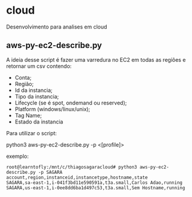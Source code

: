 # cloud
Desenvolvimento para analises em cloud

## aws-py-ec2-describe.py

A ideia desse script é fazer uma varredura no EC2 em todas as regiões e retornar um csv contendo:
- Conta;
- Região;
- Id da instancia;
- Tipo da instancia;
- Lifecycle (se é spot, ondemand ou reserved);
- Platform (windows/linux/unix);
- Tag Name;
- Estado da instancia

Para utilizar o script:

python3 aws-py-ec2-describe.py -p <[profile]>
  
exemplo:
```
root@learntofly:/mnt/c/thiagosagaracloud# python3 aws-py-ec2-describe.py -p SAGARA
account,region,instanceid,instancetype,hostname,state
SAGARA,sa-east-1,i-041f3bd11e590591a,t3a.small,Carlos Adao,running
SAGARA,us-east-1,i-0ee8dd6ba1d497c53,t3a.small,Sem Hostname,running
```


